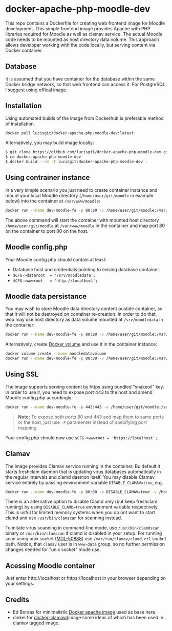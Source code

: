docker-apache-php-moodle-dev
=============

This repo contains a Dockerfile for creating web frontend image for Moodle
development.  This simple frontend image provides Apache with PHP libraries
required for Moodle as well as clamav service. The actual Moodle code needs to
be mounted as host directory data volume. This approach allows developer
working with the code locally, but serving content via Docker container.

## Database

It is assumed that you have container for the database within the same Docker
bridge network, so that web frontend can access it. For PostgreSQL I suggest
using [offical image](https://hub.docker.com/_/postgres/).

## Installation

Using automated builds of the image from Dockerhub is preferable method of
installation.

```bash
docker pull lucisgit/docker-apache-php-moodle-dev:latest
```

Alternatively, you may build image locally:

```bash
$ git clone https://github.com/lucisgit/docker-apache-php-moodle-dev.git
$ cd docker-apache-php-moodle-dev
$ docker build --rm -t lucisgit/docker-apache-php-moodle-dev .
```

## Using contrainer instance

In a very simple scenario you just need to create container instance and mount
your local Moodle directory (`/home/user/git/moodle` in example below) into the
container at `/var/www/moodle`:

```bash
docker run --name dev-moodle-fe -p 80:80 -v /home/user/git/moodle:/var/www/moodle -d lucisgit/docker-apache-php-moodle-dev
```

The above command will start the container with mounted host directory
`/home/user/git/moodle` at `/var/www/moodle` in the container and map port 80
on the container to port 80 on the host.

## Moodle config.php

Your Moodle config.php should contain at least:

* Database host and credentials pointing to exising database container.
* `$CFG->dataroot  = '/srv/moodledata';`
* `$CFG->wwwroot   = 'http://localhost';`

## Moodle data persistance

You may wish to store Moodle data directory content oustide container, so that
it will not be destroyed on container re-creation. In order to do that, wou may use host
directory as data volume mounted at `/srv/moodledata` in the container:

```bash
docker run --name dev-moodle-fe -p 80:80 -v /home/user/git/moodle:/var/www/moodle -v /home/user/moodledata:/srv/moodledata -d lucisgit/docker-apache-php-moodle-dev
```

Alternatively, create [Docker volume](https://docs.docker.com/engine/tutorials/dockervolumes/) and use it in the container instance:

```bash
docker volume create --name moodledatavolume
docker run --name dev-moodle-fe -p 80:80 -v /home/user/git/moodle:/var/www/moodle -v moodledatavolume:/srv/moodledata -d lucisgit/docker-apache-php-moodle-dev
```

## Using SSL

The image supports serving content by https using bundled "snakeoil" key. In
order to use it, you need to expose port 443 to the host and amend Moodle
config.php accordingly:

```bash
docker run --name dev-moodle-fe -p 443:443 -v /home/user/git/moodle:/var/www/moodle -d lucisgit/docker-apache-php-moodle-dev
```
> **Note:** To expose both ports 80 and 443 and map them to same ports or the host, just use `-P` paramenter instead of specifying port mapping.

Your config.php should now use `$CFG->wwwroot = 'https://localhost';`.

## Clamav

The image provides Clamav service running in the container. Bu default it
starts freshclam daemon that is updating virus databases automatically in the regular
intervals and clamd daemon itself. You may disable Clamav service entirely by
passing environment variable `DISABLE_CLAMAV=true`, e.g.

```bash
docker run --name dev-moodle-fe -p 80:80 -e DISABLE_CLAMAV=true -v /home/user/git/moodle:/var/www/moodle -v moodledatavolume:/srv/moodledata -d lucisgit/docker-apache-php-moodle-dev
```
There is an alternative option to disable Clamd only (but keep freshclam
running) by using `DISABLE_CLAMD=true` environment variable respectively. This
is usful for limited memory systems when you do not want to start clamd and use
`/usr/bin/clamscan` for scanning instead.

To initate virus scanning in command-line mode, use `/usr/bin/clamdscan`
binary or `/usr/bin/clamscan` if clamd is disabled in your setup. For running
scan using unix socket
([MDL-50888](https://tracker.moodle.org/browse/MDL-50888)) use
`/var/run/clamav/clamd.ctl` socket path. Notice, that `clamav` user is in
`www-data` group, so no further permission changes needed for "unix socket"
mode use.

## Acessing Moodle container

Just enter http://localhost or https://localhost in your browser depending on
your settings.

## Credits

* Ed Boraas for minimalistic [Docker apache image](https://hub.docker.com/r/eboraas/apache/) used as base here.
* dinkel for [docker-clamavd](https://github.com/dinkel/docker-clamavd)image some ideas of which has been used in clamav tagged image.
